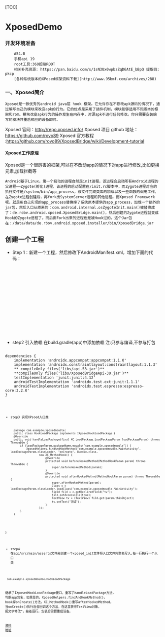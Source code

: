 [TOC]
# XposedDemo
### 开发环境准备
        AS4.0
        手机api 19
        root工具:360超级ROOT
        相关补充资源: https://pan.baidu.com/s/1sN3Ux0wpbzZqD6AtE_bBpQ 提取码: pkcp
        [各种系统版本的XPosed框架资料下载](http://www.95bmf.com/archives/288)
### 一、Xposed简介
    Xposed是一款优秀的android java层 hook 框架。它允许你在不修改apk源码的情况下，通过编写自己的模块来改变apk的行为。它的优点是采用了插件机制，模块能够适用不同版本的框架和rom。模块改变apk行为的操作发生在内存中，对源apk不进行任何修改。你只需要安装编写的模块并重启相应的设备即可。
Xposed 官网：http://repo.xposed.info/
Xposed 项目 github 地址：https://github.com/rovo89
Xposed 官方教程 :https://github.com/rovo89/XposedBridge/wiki/Development-tutorial
#### Xposed工作原理
Xposed是一个很厉害的框架,可以在不改动app的情况下对app进行修改,比如更换元素,加载拦截等   

    Android基于Linux，第一个启动的进程自然是init进程，该进程会启动所有Android进程的父进程——Zygote(孵化)进程，该进程的启动配置在/init.rc脚本中，而Zygote进程对应的执行文件是/system/bin/app_process，该文件完成类库的加载以及一些函数的调用工作。在Zygote进程创建后，再fork出SystemServer进程和其他进程。而Xposed Framework呢，就是用自己实现的app_process替换掉了系统原本提供的app_process，加载一个额外的jar包，然后入口从原来的：com.android.internal.osZygoteInit.main()被替换成了：de.robv.android.xposed.XposedBridge.main()，然后创建的Zygote进程就变成Hook的Zygote进程了，而后面Fork出来的进程也是被Hook过的。这个Jar包在：/data/data/de.rbov.android.xposed.installer/bin/XposedBridge.jar

## 创建一个工程
+ Step 1：新建一个工程，然后修改下AndroidManifest.xml，增加下面的代码：
<pre><code>   
<manifest xmlns:android="http://schemas.android.com/apk/res/android"
    package="com.example.xposedmoudle">
    <application
        android:allowBackup="true"
        android:icon="@mipmap/ic_launcher"
        android:label="@string/app_name"
        android:roundIcon="@mipmap/ic_launcher_round"
        android:supportsRtl="true"
        android:theme="@style/AppTheme">
        <activity android:name=".MainActivity">
            <intent-filter>
                <action android:name="android.intent.action.MAIN" />
                <category android:name="android.intent.category.LAUNCHER" />
            </intent-filter>
        </activity>
        <!--是否作为模块-->
        <meta-data
            android:name="xposedmodule"
            android:value="true" />
        <meta-data
            android:name="xposeddescription"
            android:value="hellow xposed" />
        <!--这个版本对应的是引入的jar版本-->
        <meta-data
            android:name="xposedminversion"
            android:value="53" />
    </application>
</manifest>
</code></pre>

+ step2 引入依赖
在build.gradle(app)中添加依赖
注:只参与编译,不参与打包
<pre><code>
dependencies {
    implementation 'androidx.appcompat:appcompat:1.1.0'
    implementation 'androidx.constraintlayout:constraintlayout:1.1.3'
    ** compileOnly files('libs/api-53.jar')**
    **compileOnly files('libs/XposedBridgeApi-30.jar')**
    testImplementation 'junit:junit:4.12'
    androidTestImplementation 'androidx.test.ext:junit:1.1.1'
    androidTestImplementation 'androidx.test.espresso:espresso-core:3.2.0'
}
<code></pre>
+ step3 实现XPsoed入口类
    <pre><code>
    package com.example.xposedmoudle;
    public class HookLoadPackage implements IXposedHookLoadPackage {
    @Override
    public void handleLoadPackage(final XC_LoadPackage.LoadPackageParam loadPackageParam) throws Throwable {
        if (loadPackageParam.packageName.equals("com.example.xposedmoudle")) {
            XposedHelpers.findAndHookMethod("com.example.xposedmoudle.MainActivity", loadPackageParam.classLoader, "onCreate", Bundle.class,
                    new XC_MethodHook() {
                        @Override
                        protected void beforeHookedMethod(MethodHookParam param) throws Throwable {
                            super.beforeHookedMethod(param);
                        }
                        @Override
                        protected void afterHookedMethod(MethodHookParam param) throws Throwable {
                            super.afterHookedMethod(param);
                            Class c = loadPackageParam.classLoader.loadClass("com.example.xposedmoudle.MainActivity");
                            Field fild = c.getDeclaredField("tv");
                            fild.setAccessible(true);
                            TextView tv = (TextView) fild.get(param.thisObject);
                            tv.setText("测试");
                        }
                    });
        }
    }
}
    </code></pre>

+ step4 在app/src/main/asserts文件夹创建一个xposed_init文件将入口文件完整名写入,每一行执行一个入口 类
```
 com.example.xposedmoudle.HookLoadPackage
```
继承了IXposedHookLoadPackage接口，重写了handleLoadPackage方法，
判断app包名，如果是的，XposedHelpers.findAndHookMethod()，
hook掉onCreate()方法，XC_MethodHook()重写afterHookedMethod，
当onCreate()执行后会回调这个方法，在这里获得TextView对象，
把文字修改”，接着运行，安装后需要重启设备。




[资料](https://blog.csdn.net/coder_pig/article/details/8003128工程5#t2)
[地址](https://github.com/longyuan02/XPosedModule.git)
